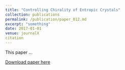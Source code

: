```yaml
---
title: "Controlling Chirality of Entropic Crystals"
collection: publications
permalink: /publication/paper_012.md
excerpt: "something"
date: 2017-01-01
venue: journalX
citation
---
```

This paper ...

[Download paper here](http://pfdamasceno.github.io/files/2017_Damasceno.pdf)
